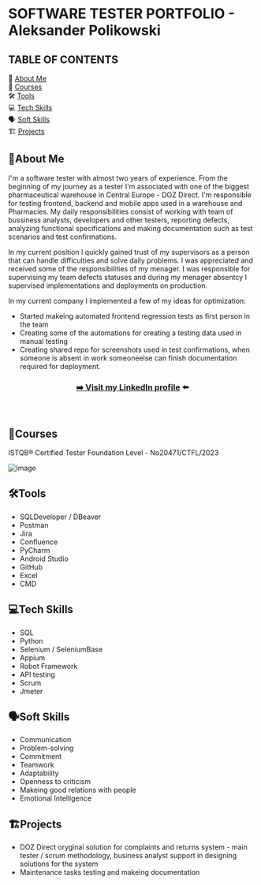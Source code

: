 # SOFTWARE TESTER PORTFOLIO - Aleksander Polikowski

## TABLE OF CONTENTS

🔎 [About Me](#aboutme)<br>
📖 [Courses](#courses)<br>
🛠️ [Tools](#tools)<br>
💻 [Tech Skills](#tech-skills)<br>
🗣️ [Soft Skills](#soft-skills)<br>
🏗️ [Projects](#projects)<br>

## <a name="aboutme">🔎About Me</a>

I'm a software tester with almost two years of experience. From the beginning of my journey as a tester I'm associated with one of the biggest pharmaceutical warehouse in Central Europe - DOZ Direct. I'm responsible for testing frontend, backend and mobile apps used in a warehouse and Pharmacies. My daily responsibilities consist of working with team of bussiness analysts, developers and other testers, reporting defects, analyzing functional specifications and making documentation such as test scenarios and test confirmations.<br>

In my current position I quickly gained trust of my supervisors as a person that can handle difficulties and solve daily problems. I was appreciated and received some of the responsibilities of my menager.
I was responsible for supervising my team defects statuses and during my menager absentcy I supervised implementations and deployments on production.<br>

In my current company I implemented a few of my ideas for optimization:
- Started makeing automated frontend regression tests as first person in the team 
- Creating some of the automations for creating a testing data used in manual testing
- Creating shared repo for screenshots used in test confirmations, when someone is absent in work someoneelse can finish documentation required for deployment.<br>

<!--- In 2021 I graduated with a master's degree as Dental Technician. That studies was combined between Medical University Of Lodz and Lodz University Of Technology. I never felt connected with that proffesion so in 2022 I decided to change industries and reskill myself to IT.<br> --->

### <p align="center"><a href="https://www.linkedin.com/in/aleksander-polikowski-308736228/" target="_blank">➡️ Visit my <b>LinkedIn</b> profile</a> ⬅️</p><br>


## <a name="courses">📖Courses</a>
ISTQB® Certified Tester Foundation Level - No20471/CTFL/2023 

![image](https://github.com/apolikowski/Portfolio/assets/93837060/3e1654c2-34db-44c0-bf25-5bf782d733a0)


## <a name="tools">🛠️Tools</a>

- SQLDeveloper / DBeaver
- Postman
- Jira
- Confluence
- PyCharm
- Android Studio
- GitHub
- Excel
- CMD

## <a name="tech-skills">💻Tech Skills</a>

- SQL
- Python
- Selenium / SeleniumBase
- Appium
- Robot Framework
- API testing
- Scrum
- Jmeter

## <a name="soft-skills">🗣️Soft Skills</a>

- Communication
- Problem-solving
- Commitment
- Teamwork
- Adaptability
- Openness to criticism
- Makeing good relations with people
- Emotional Intelligence

## <a name="projects">🏗️Projects</a>

- DOZ Direct oryginal solution for complaints and returns system - main tester / scrum methodology, business analyst support in designing solutions for the system
- Maintenance tasks testing and makeing documentation
<!-- Automatyzacja frontendu, osobne projekty dla Selenium, Playwright, WebdriverIO, Appium
